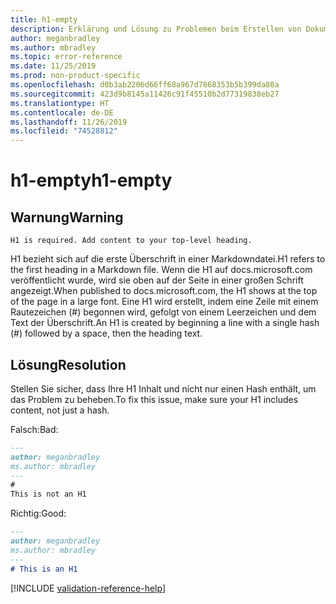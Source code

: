 ```yaml
---
title: h1-empty
description: Erklärung und Lösung zu Problemen beim Erstellen von Dokumentationsartikeln – h1-empty
author: meganbradley
ms.author: mbradley
ms.topic: error-reference
ms.date: 11/25/2019
ms.prod: non-product-specific
ms.openlocfilehash: d0b3ab2206d66ff68a967d7868353b5b399da80a
ms.sourcegitcommit: 423d9b8145a11426c91f45510b2d77319838eb27
ms.translationtype: HT
ms.contentlocale: de-DE
ms.lasthandoff: 11/26/2019
ms.locfileid: "74528812"
---
```

# <a name="h1-empty"></a><span data-ttu-id="76116-103">h1-empty</span><span class="sxs-lookup"><span data-stu-id="76116-103">h1-empty</span></span>

## <a name="warning"></a><span data-ttu-id="76116-104">Warnung</span><span class="sxs-lookup"><span data-stu-id="76116-104">Warning</span></span>

`H1 is required. Add content to your top-level heading.`

<span data-ttu-id="76116-105">H1 bezieht sich auf die erste Überschrift in einer Markdowndatei.</span><span class="sxs-lookup"><span data-stu-id="76116-105">H1 refers to the first heading in a Markdown file.</span></span> <span data-ttu-id="76116-106">Wenn die H1 auf docs.microsoft.com veröffentlicht wurde, wird sie oben auf der Seite in einer großen Schrift angezeigt.</span><span class="sxs-lookup"><span data-stu-id="76116-106">When published to docs.microsoft.com, the H1 shows at the top of the page in a large font.</span></span> <span data-ttu-id="76116-107">Eine H1 wird erstellt, indem eine Zeile mit einem Rautezeichen (#) begonnen wird, gefolgt von einem Leerzeichen und dem Text der Überschrift.</span><span class="sxs-lookup"><span data-stu-id="76116-107">An H1 is created by beginning a line with a single hash (#) followed by a space, then the heading text.</span></span>

## <a name="resolution"></a><span data-ttu-id="76116-108">Lösung</span><span class="sxs-lookup"><span data-stu-id="76116-108">Resolution</span></span>

<span data-ttu-id="76116-109">Stellen Sie sicher, dass Ihre H1 Inhalt und nicht nur einen Hash enthält, um das Problem zu beheben.</span><span class="sxs-lookup"><span data-stu-id="76116-109">To fix this issue, make sure your H1 includes content, not just a hash.</span></span>

<span data-ttu-id="76116-110">Falsch:</span><span class="sxs-lookup"><span data-stu-id="76116-110">Bad:</span></span>

```markdown
---
author: meganbradley
ms.author: mbradley
---
#
This is not an H1
```

<span data-ttu-id="76116-111">Richtig:</span><span class="sxs-lookup"><span data-stu-id="76116-111">Good:</span></span>

```markdown
---
author: meganbradley
ms.author: mbradley
---
# This is an H1
```

<!--make sure to add this file to your includes folder and verify the path-->
[!INCLUDE [validation-reference-help](includes/validation-reference-help.md)]
